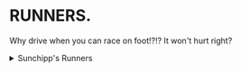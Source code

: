 # RUNNERS.
Why drive when you can race on foot!?!? It won't hurt right?

<details>
  
  <summary>Sunchipp's Runners</summary>
  
  * Rayman (Rayman 2) (Updated with flying hair)
  * Sonic
  * Crash Bandicoot
  * Shrek
  * Tyrannosaurus
  * The Berg
  * Scrapman
</details>
